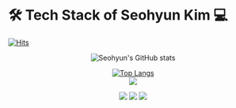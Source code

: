 
# 🛠 Tech Stack of Seohyun Kim  💻 
[![Hits](https://hits.seeyoufarm.com/api/count/incr/badge.svg?url=https%3A%2F%2Fgithub.com%2Fgjbae1212%2Fhit-counter&count_bg=%23000000&title_bg=%23497AFF&icon=github.svg&icon_color=%23FFF6A1&title=hits&edge_flat=false)](https://hits.seeyoufarm.com)

<div align="center">



![Seohyun's GitHub stats](https://github-readme-stats.vercel.app/api?username=cestbonciel&show_icons=true&theme=radical)
 <br/>
<!-- [![Top Langs](https://github-readme-stats.vercel.app/api/top-langs/?username=cestbonciel)](https://github.com/cestbonciel/github-readme-stats) -->
[![Top Langs](https://github-readme-stats.vercel.app/api/top-langs/?username=cestbonciel&layout=compact&hide=javascript,html,php,css)](https://github.com/cestbonciel/github-readme-stats)
 <br/>
<a href="https://developer.apple.com/kr/swift/" target="_blank"> <img src="https://img.shields.io/badge/Swift-3766AB?style=flat-square&logo=Swift&logoColor=white"/></a>

<img src="https://img.shields.io/badge/Django-3766AB?style=flat-square&logo=Django&logoColor=white"/>
 <img src="https://img.shields.io/badge/Azure DevOps-3766AB?style=flat-square&logo=Azure DevOps&logoColor=white"/>
 <a href="https://garrulous-chanter-4ba.notion.site/Shyun-Cloud-AI-iOS-mobile-aa785e648db64686b1260f66afb2438d" target="_blank"><img src="https://img.shields.io/badge/Notion-3766AB?style=flat-square&logo=Notion&logoColor=white"/></a>
<!--  <a href="https://garrulous-chanter-4ba.notion.site/Swift-IOS-54af7048cb114ceea3e0c00fb4a1e0fc" target="_blank"><img src="https://img.shields.io/badge/Notion-ffffff?style=for-the-badge&logo=Notion&logoColor=#F05138"></a> -->
<!-- <svg role="img" viewBox="0 0 24 24" xmlns="http://www.w3.org/2000/svg"><title>Notion</title><path d="M4.459 4.208c.746.606 1.026.56 2.428.466l13.215-.793c.28 0 .047-.28-.046-.326L17.86 1.968c-.42-.326-.981-.7-2.055-.607L3.01 2.295c-.466.046-.56.28-.374.466zm.793 3.08v13.904c0 .747.373 1.027 1.214.98l14.523-.84c.841-.046.935-.56.935-1.167V6.354c0-.606-.233-.933-.748-.887l-15.177.887c-.56.047-.747.327-.747.933zm14.337.745c.093.42 0 .84-.42.888l-.7.14v10.264c-.608.327-1.168.514-1.635.514-.748 0-.935-.234-1.495-.933l-4.577-7.186v6.952L12.21 19s0 .84-1.168.84l-3.222.186c-.093-.186 0-.653.327-.746l.84-.233V9.854L7.822 9.76c-.094-.42.14-1.026.793-1.073l3.456-.233 4.764 7.279v-6.44l-1.215-.139c-.093-.514.28-.887.747-.933zM1.936 1.035l13.31-.98c1.634-.14 2.055-.047 3.082.7l4.249 2.986c.7.513.934.653.934 1.213v16.378c0 1.026-.373 1.634-1.68 1.726l-15.458.934c-.98.047-1.448-.093-1.962-.747l-3.129-4.06c-.56-.747-.793-1.306-.793-1.96V2.667c0-.839.374-1.54 1.447-1.632z"/></svg> -->
 
</div>

